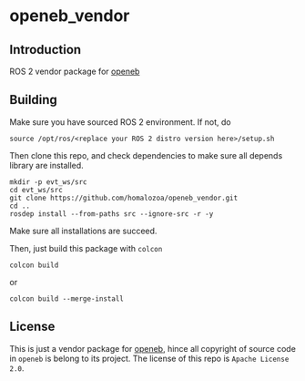 # openeb_vendor

## Introduction

ROS 2 vendor package for [openeb](https://github.com/prophesee-ai/openeb)

## Building

Make sure you have sourced ROS 2 environment. If not, do

```
source /opt/ros/<replace your ROS 2 distro version here>/setup.sh
```

Then clone this repo, and check dependencies to make sure all depends library are installed.

```
mkdir -p evt_ws/src
cd evt_ws/src
git clone https://github.com/homalozoa/openeb_vendor.git
cd ..
rosdep install --from-paths src --ignore-src -r -y
```

Make sure all installations are succeed.

Then, just build this package with `colcon`

```
colcon build
```

or

```
colcon build --merge-install
```

## License

This is just a vendor package for [openeb](https://github.com/prophesee-ai/openeb), hince all copyright of source code in `openeb` is belong to its project. The license of this repo is `Apache License 2.0`.
